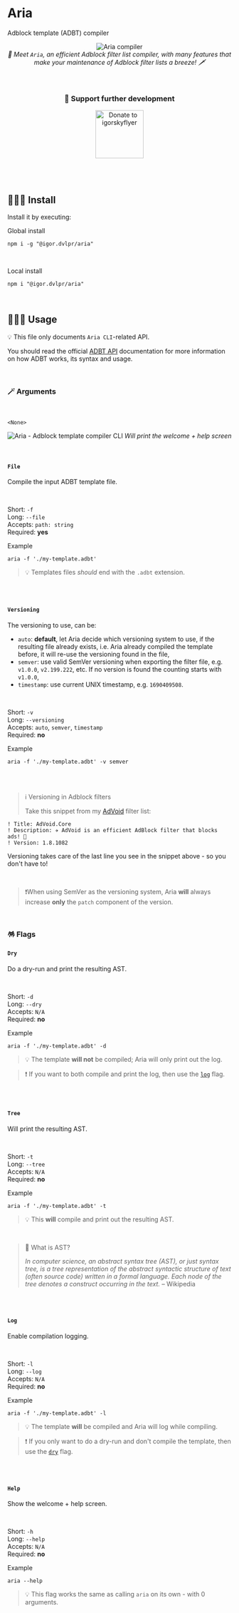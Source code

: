 # Aria

Adblock template (ADBT) compiler

<div align="center">
	<img src="https://raw.githubusercontent.com/igorskyflyer/npm-adblock-aria-compiler/main/assets/aria.png" alt="Aria compiler">
	<br>
<em>🧬 Meet <code>Aria</code>, an efficient Adblock filter list compiler, with many features that make your maintenance of Adblock filter lists a breeze! 🗡</em>
</div>

<br>
<br>

<div align="center">
<h3>💖 Support further development</h3>
<a href="https://ko-fi.com/igorskyflyer" target="_blank"><img src="https://raw.githubusercontent.com/igorskyflyer/igorskyflyer/main/assets/ko-fi.png" alt="Donate to igorskyflyer" width="108"></a>
</div>

<br>
<br>
<br>

## 🕵🏼‍♂️ Install

Install it by executing:

Global install

```shell
npm i -g "@igor.dvlpr/aria"
```

<br>

Local install

```shell
npm i "@igor.dvlpr/aria"
```

<br>

## 🤹🏼‍♂️ Usage

💡 This file only documents `Aria CLI`-related API.

You should read the official [ADBT API](https://github.com/igorskyflyer/file-formats/tree/main/adbt) documentation for more information on how ADBT works, its syntax and usage.

<br>

### 🪄 Arguments

<br>

`<None>`

<div align="center">
	<img src="https://raw.githubusercontent.com/igorskyflyer/npm-adblock-aria-compiler/main/assets/screenshots/aria-cli.png" alt="Aria - Adblock template compiler CLI">
<em>Will print the welcome + help screen</em>
</div>

<br>
<br>

#### `File`

Compile the input ADBT template file.

<br>

Short: `-f`  
Long: `--file`  
Accepts: `path: string`  
Required: **yes**

Example

```shell
aria -f './my-template.adbt'
```

> 💡 Templates files _should_ end with the `.adbt` extension.

<br>
<br>

#### `Versioning`

The versioning to use, can be:

- `auto`: **default**, let Aria decide which versioning system to use, if the resulting file already exists, i.e. Aria already compiled the template before, it will re-use the versioning found in the file,
- `semver`: use valid SemVer versioning when exporting the filter file, e.g. `v1.0.0`, `v2.199.222`, etc. If no version is found the counting starts with `v1.0.0`,
- `timestamp`: use current UNIX timestamp, e.g. `1690409508`.

<br>

Short: `-v`  
Long: `--versioning`  
Accepts: `auto`, `semver`, `timestamp`  
Required: **no**

Example

```shell
aria -f './my-template.adbt' -v semver
```

<br>
<br>

> ℹ️ Versioning in Adblock filters
>
> Take this snippet from my [AdVoid](https://github.com/igorskyflyer/ad-void) filter list:

```
! Title: AdVoid.Core
! Description: ✈ AdVoid is an efficient AdBlock filter that blocks ads! 👾
! Version: 1.8.1082
```

Versioning takes care of the last line you see in the snippet above - so you don't have to!

<br>

> ❗When using SemVer as the versioning system, Aria **will** always increase **only** the `patch` component of the version.

<br>

### 🪅 Flags

#### `Dry`

Do a dry-run and print the resulting AST.

<br>

Short: `-d`  
Long: `--dry`  
Accepts: `N/A`  
Required: **no**

Example

```shell
aria -f './my-template.adbt' -d
```

> 💡 The template **will not** be compiled; Aria will only print out the log.

> ❗ If you want to both compile and print the log, then use the [`log`](#log) flag.

<br>
<br>

#### `Tree`

Will print the resulting AST.

<br>

Short: `-t`  
Long: `--tree`  
Accepts: `N/A`  
Required: **no**

Example

```shell
aria -f './my-template.adbt' -t
```

> 💡 This **will** compile and print out the resulting AST.

<br>

> 🤔 What is AST?
>
> _In computer science, an abstract syntax tree (AST), or just syntax tree, is a tree representation of the abstract syntactic structure of text (often source code) written in a formal language. Each node of the tree denotes a construct occurring in the text._ – Wikipedia

<br>
<br>

#### `Log`

Enable compilation logging.

<br>

Short: `-l`  
Long: `--log`  
Accepts: `N/A`  
Required: **no**

Example

```shell
aria -f './my-template.adbt' -l
```

> 💡 The template **will** be compiled and Aria will log while compiling.

> ❗ If you only want to do a dry-run and don't compile the template, then use the [`dry`](#dry) flag.

<br>
<br>

#### `Help`

Show the welcome + help screen.

<br>

Short: `-h`  
Long: `--help`  
Accepts: `N/A`  
Required: **no**

Example

```shell
aria --help
```

> 💡 This flag works the same as calling `aria` on its own - with 0 arguments.
